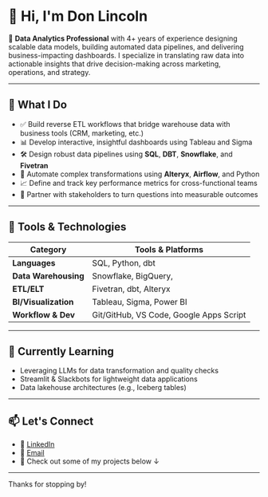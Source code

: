 # 👋 Hi, I'm Don Lincoln

🎯 **Data Analytics Professional** with 4+ years of experience designing scalable data models, building automated data pipelines, and delivering business-impacting dashboards. I specialize in translating raw data into actionable insights that drive decision-making across marketing, operations, and strategy.

---

## 🚀 What I Do

- ✅ Build reverse ETL workflows that bridge warehouse data with business tools (CRM, marketing, etc.)
- 📊 Develop interactive, insightful dashboards using Tableau and Sigma
- 🛠️ Design robust data pipelines using **SQL**, **DBT**, **Snowflake**, and **Fivetran**
- 🔁 Automate complex transformations using **Alteryx**, **Airflow**, and Python
- 📈 Define and track key performance metrics for cross-functional teams
- 🤝 Partner with stakeholders to turn questions into measurable outcomes

---

## 🧰 Tools & Technologies

| Category        | Tools & Platforms                                                                 |
|-----------------|------------------------------------------------------------------------------------|
| **Languages**   | SQL, Python, dbt                                                                   |
| **Data Warehousing** | Snowflake, BigQuery,                                                   |
| **ETL/ELT**     | Fivetran, dbt, Alteryx                                                    |
| **BI/Visualization** | Tableau, Sigma, Power BI                                |
| **Workflow & Dev** | Git/GitHub, VS Code, Google Apps Script                                 |

---

## 🌱 Currently Learning

- Leveraging LLMs for data transformation and quality checks
- Streamlit & Slackbots for lightweight data applications
- Data lakehouse architectures (e.g., Iceberg tables)

---

## 📫 Let's Connect

- 💼 [LinkedIn](www.linkedin.com/in/don-lincoln-a67511150)
- 📧 [Email](don.lincoln9@gmail.com)
- 🧠 Check out some of my projects below ↓

---

Thanks for stopping by!

